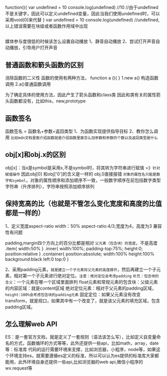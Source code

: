 function(){
    var undefined = 10
    console.log(undefined)  //10
    //由于undefined不是关键字，因此可以定义undefined变量，因此当我们使用undefined时，可以采用void(0)来代替
}
var undefined = 10
console.log(undefined)  //undefined,以上错误需要在块级或者函数作用域中出现

## 
媒体参与度很低的时候该怎么设置自动播放
1、静音自动播放
2、尝试打开声音自动播放，引导用户打开声音


## 普通函数和箭头函数的区别
消除函数的二义性
函数的使用有两种方法，
function a (){
}
1.new a() 构造函数调用
2.a()普通函数调用

为了确定具体的使用方法，因此产生了箭头函数和class类
因此和类有关的属性箭头函数都没有，比如this，new,prototype

## 函数签名
函数签名 = 函数名+参数+返回类型
1、为函数实现提供指导目标
2、教你怎么调用
`比如mdn文档里面介绍函数就是介绍函数里面怎么加参数和参数的个数以及返回类型是什么`

## obj[x]和obj.x的区别
obj[x]：当x是symbol是采用x,不是symbol时，将其转为字符串进行赋值 =》`针对赋值操作` 因此obj[0] 和obj['0']的含义是一样的
obj.0直接报错
`对象的属性名只能是数字和symbol`，对象的属性顺序和添加顺序不一致，一般数字顺序在前包括数字类型字符串（升序排列），字符串按照添加顺序排列

## 保持宽高的比（也就是不管怎么变化宽度和高度的比值都是一样的）
1、定义宽度aspect-ratio
width：50%
aspect-ratio:4/3;宽度为4，高度为3  兼容性有问题
<div class='item'>
    <div class='inner'>
        <div class='container'>
        </div>
    </div>
</div>

padding,margin四个方向上的百分比都是相对 `父元素（包含块）的宽度`，不是高度
.item{
    width:50%
}
.inner{
    width:100%;
    padding-top:75%;
    height:0;
    position:relative
}
.container{
    position:absolute;
    width:100%
    height:100%
    background:black
    left:0
    top:0
}

2、采用padding元素，`就是建立一个子元素将父元素的高度撑开`，然后再建立一个子元素，相对第一个子元素进行绝对定位。`注意：绝对定位会考虑padding`
`补充：包含块的含义`：一个元素在哪一个区域里面排列
float元素和常规元素的包含块：父级元素的内容区域：就是content区域
绝对定位元素：相对于父元素的padding区域，`height:100%会考虑包含块的padding元素`
固定定位：如果父元素没有改变transform，就是视口，如果其中有一个改变了，就是该父元素的填充区域，包含padding区域。

## 怎么理解web API
ES：是一套官方文档，就是定义了一套规则（语法该怎么写），比如定义自变量命名的方式，函数循环的方式等等，此外还提供一些api，比如math，array，date等：标准库
代码的运行需要环境来支撑，比如浏览器，小程序，node等，如果这个环境支持es，就需要遵循es定义的标准，所以可以认为es提供的标准库大家都能用，此外环境自身还提供一些api,比如浏览器的web api,微信小程序的wx.request等




